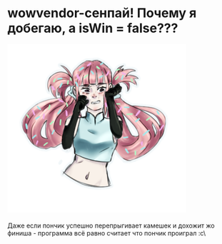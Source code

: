# wowvendor-сенпай! Почему я добегаю, а isWin = false???
<img width="400" src="images/donutGirl.png">\
\
 Даже если пончик успешно перепрыгивает камешек и дохожит жо финиша - программа всё равно считает что пончик проиграл :с\

